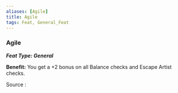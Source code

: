 ```yaml
---
aliases: [Agile]
title: Agile
tags: Feat, General_Feat
---
```

### Agile 
***Feat Type: General***

**Benefit:** You get a +2 bonus on all Balance checks and Escape Artist
checks.


Source :